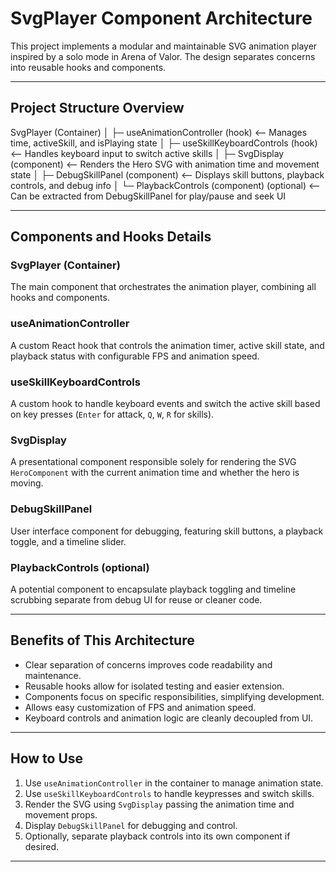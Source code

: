 # SvgPlayer Component Architecture

This project implements a modular and maintainable SVG animation player inspired by a solo mode in Arena of Valor. The design separates concerns into reusable hooks and components.

---

## Project Structure Overview

SvgPlayer (Container)
│
├─ useAnimationController (hook) <-- Manages time, activeSkill, and isPlaying state
│
├─ useSkillKeyboardControls (hook) <-- Handles keyboard input to switch active skills
│
├─ SvgDisplay (component) <-- Renders the Hero SVG with animation time and movement state
│
├─ DebugSkillPanel (component) <-- Displays skill buttons, playback controls, and debug info
│
└─ PlaybackControls (component) (optional) <-- Can be extracted from DebugSkillPanel for play/pause and seek UI


---

## Components and Hooks Details

### SvgPlayer (Container)

The main component that orchestrates the animation player, combining all hooks and components.

### useAnimationController

A custom React hook that controls the animation timer, active skill state, and playback status with configurable FPS and animation speed.

### useSkillKeyboardControls

A custom hook to handle keyboard events and switch the active skill based on key presses (`Enter` for attack, `Q`, `W`, `R` for skills).

### SvgDisplay

A presentational component responsible solely for rendering the SVG `HeroComponent` with the current animation time and whether the hero is moving.

### DebugSkillPanel

User interface component for debugging, featuring skill buttons, a playback toggle, and a timeline slider.

### PlaybackControls (optional)

A potential component to encapsulate playback toggling and timeline scrubbing separate from debug UI for reuse or cleaner code.

---

## Benefits of This Architecture

- Clear separation of concerns improves code readability and maintenance.
- Reusable hooks allow for isolated testing and easier extension.
- Components focus on specific responsibilities, simplifying development.
- Allows easy customization of FPS and animation speed.
- Keyboard controls and animation logic are cleanly decoupled from UI.

---

## How to Use

1. Use `useAnimationController` in the container to manage animation state.
2. Use `useSkillKeyboardControls` to handle keypresses and switch skills.
3. Render the SVG using `SvgDisplay` passing the animation time and movement props.
4. Display `DebugSkillPanel` for debugging and control.
5. Optionally, separate playback controls into its own component if desired.

---

